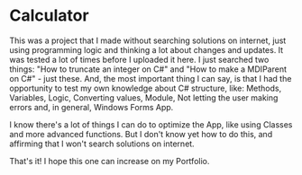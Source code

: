 # Calculator

This was a project that I made without searching solutions on internet, just using programming logic and thinking a lot about changes and updates. It was tested a lot of times before I uploaded it here. I just searched two things: "How to truncate an integer on C#" and "How to make a MDIParent on C#" - just these. And, the most important thing I can say, is that I had the opportunity to test my own knowledge about C# structure, like: Methods, Variables, Logic, Converting values, Module, Not letting the user making errors and, in general, Windows Forms App.

I know there's a lot of things I can do to optimize the App, like using Classes and more advanced functions. But I don't know yet how to do this, and affirming that I won't search solutions on internet.

That's it! I hope this one can increase on my Portfolio.
